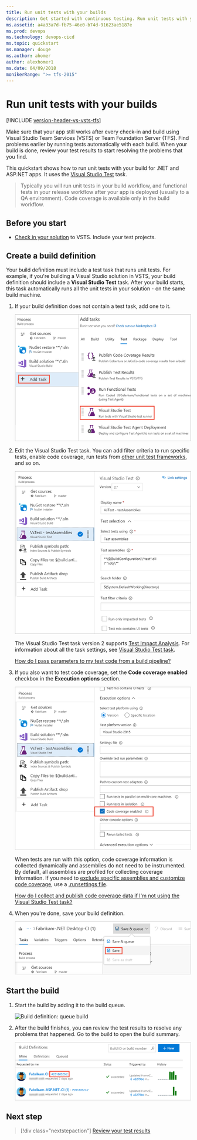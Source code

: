 ```yaml
---
title: Run unit tests with your builds
description: Get started with continuous testing. Run unit tests with your builds for continuous integration in VSTS and Team Foundation Server TFS 
ms.assetid: a4a33a7d-fb75-46e0-b74d-91623ae5187e
ms.prod: devops
ms.technology: devops-cicd
ms.topic: quickstart
ms.manager: douge
ms.author: ahomer
author: alexhomer1
ms.date: 04/09/2018
monikerRange: ">= tfs-2015"
---
```


# Run unit tests with your builds

[!INCLUDE [version-header-vs-vsts-tfs](_shared/version-header-vs-vsts-tfs.md)]

Make sure that your app still works after every 
check-in and build using Visual Studio Team Services (VSTS) or Team Foundation Server (TFS). 
Find problems earlier by running tests 
automatically with each build. When your build is 
done, review your test results to start resolving 
the problems that you find.

This quickstart shows how to run unit tests with your build
for .NET and ASP.NET apps. It uses the
[Visual Studio Test](test-with-unified-agent-and-phases.md) task. 

> Typically you will run unit tests in your build workflow,
and functional tests in your release workflow after your
app is deployed (usually to a QA environment).
Code coverage is available only in the build workflow.

<a name="beforestart"></a>
## Before you start

* [Check in your solution](../../git/overview.md) 
  to VSTS. Include your test projects.

<a name="createbuild"></a>
## Create a build definition

Your build definition must include a test task that runs unit tests. 
For example, if you're building a Visual Studio solution in VSTS,
your build definition should include a **Visual Studio Test** task. After your 
build starts, this task automatically runs all the unit tests in your 
solution - on the same build machine. 

1. If your build definition does not contain a test task, add one to it.

   ![Add a VS Test task](_img/getting-started-with-continuous-testing/add-test-task.png)

1. Edit the Visual Studio Test task. You can add filter criteria to run specific tests, enable code coverage, 
   run tests from [other unit test frameworks](reference-qa.md), and so on.

   ![Build definition: customize unit test run](_img/getting-started-with-continuous-testing/edit-unit-test-task.png)

   The Visual Studio Test task version 2 supports [Test Impact Analysis](test-impact-analysis.md).
   For information about all the task settings, see [Visual Studio Test task](https://github.com/Microsoft/vsts-tasks/blob/master/Tasks/VsTest/README.md).

   [How do I pass parameters to my test code from a build pipeline?](reference-qa.md#pass-params)

1. If you also want to test code coverage, set the **Code coverage enabled** checkbox in the
   **Execution options** section.

   ![Enable code coverage testing](_img/getting-started-with-continuous-testing/enable-code-coverage.png)

   When tests are run with this option, code coverage information is collected dynamically and assemblies
   do not need to be instrumented. By default, all assemblies are profiled for collecting coverage information. If you need to
   [exclude specific assemblies and customize code coverage](https://docs.microsoft.com/visualstudio/test/customizing-code-coverage-analysis),
   use a [.runsettings file](https://docs.microsoft.com/visualstudio/test/configure-unit-tests-by-using-a-dot-runsettings-file).

   [How do I collect and publish code coverage data if I'm not using the Visual Studio Test task?](reference-qa.md#code-coverage)

1. When you're done, save your build definition.

   ![Build definition: save](_img/getting-started-with-continuous-testing/save-build-def.png)

<a name="startbuild"></a>
## Start the build

1. Start the build by adding it to the build queue.

   ![Build definition: queue build](_img/getting-started-with-continuous-testing/start-build.png) 

1. After the build finishes, you can review the test results to resolve any problems that happened. Go to the build to open the build summary.

   ![Go to Build hub, build definition, build summary](_img/getting-started-with-continuous-testing/open-summary.png)

<a name="reviewesults"></a><a name="runothertests"></a>

## Next step

> [!div class="nextstepaction"]
> [Review your test results](review-continuous-test-results-after-build.md) 
